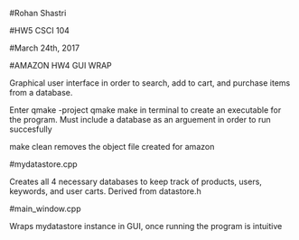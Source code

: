 #Rohan Shastri

#HW5 CSCI 104

#March 24th, 2017

#AMAZON HW4 GUI WRAP

Graphical user interface in order
to search, add to cart, and purchase
items from a database.

Enter
qmake -project
qmake
make
in terminal to create 
an executable for the program. Must 
include a database as an arguement 
in order to run succesfully

make clean removes the object file 
created for amazon


#mydatastore.cpp

Creates all 4 necessary databases to 
keep track of products, users, keywords,
and user carts. Derived from datastore.h

#main_window.cpp

Wraps mydatastore instance in GUI, once
running the program is intuitive 
